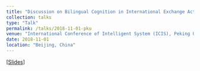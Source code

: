 ```yaml
---
title: "Discussion on Bilingual Cognition in International Exchange Activities"
collection: talks
type: "Talk"
permalink: /talks/2018-11-01-pku
venue: "International Conference of Intelligent System (ICIS), Peking University"
date: 2018-11-01
location: "Beijing, China"
---
```


<!-- This is a description of your talk, which is a markdown files that can be all markdown-ified like any other post. Yay markdown! -->

\[[Slides](https://miradel51.github.io/files/icis2018_v1.0.pdf)\]  

